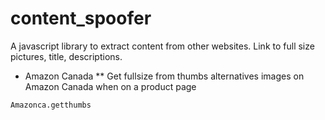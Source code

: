 # content_spoofer
A javascript library to extract content from other websites. Link to full size pictures, title, descriptions.

- Amazon Canada
** Get fullsize from thumbs alternatives images on Amazon Canada when on a product page

`Amazonca.getthumbs`
